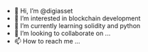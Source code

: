 - 👋 Hi, I’m @digiasset
- 👀 I’m interested in blockchain development
- 🌱 I’m currently learning solidity and python
- 💞️ I’m looking to collaborate on ...
- 📫 How to reach me ...

<!---
digiasset/digiasset is a ✨ special ✨ repository because its `README.md` (this file) appears on your GitHub profile.
You can click the Preview link to take a look at your changes.
--->
